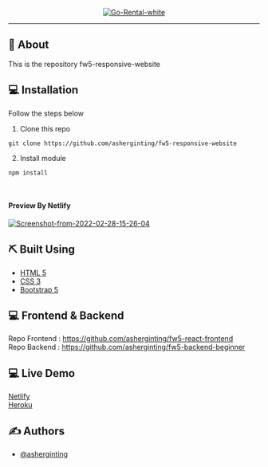

<p align="center">
  <a href="" rel="noopener">
 <a href="https://imgbb.com/"><img src="https://i.ibb.co/CHdy4vd/Go-Rental-white.png" alt="Go-Rental-white" border="0" /></a>
</p>

---

## 🧐 About
This is the repository fw5-responsive-website

## 💻 Installation

Follow the steps below

1. Clone this repo
```
git clone https://github.com/asherginting/fw5-responsive-website
```

2. Install module

```
npm install
```
<br>

#### Preview By Netlify
<a href="https://ibb.co/SdB34qy"><img src="https://i.ibb.co/MG7CxqS/Screenshot-from-2022-02-28-15-26-04.png" alt="Screenshot-from-2022-02-28-15-26-04" border="0"></a>

## ⛏️ Built Using

- [HTML 5](https://developer.mozilla.org/en-US/docs/Web/HTML/Element/html)
- [CSS 3](https://developer.mozilla.org/en-US/docs/Web/CSS)
- [Bootstrap 5](https://getbootstrap.com/docs/5.0/getting-started/introduction/)

## 💻 Frontend & Backend

Repo Frontend : https://github.com/asherginting/fw5-react-frontend
<br>
Repo Backend : https://github.com/asherginting/fw5-backend-beginner

## 💻 Live Demo

[Netlify](https://vehicle-rent.netlify.app/) <br>
[Heroku](https://vehiclerentapp.herokuapp.com/)

## ✍️ Authors

- [@asherginting](https://github.com/asherginting)
